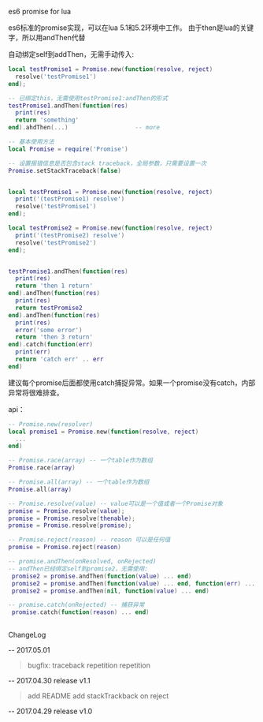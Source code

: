 es6 promise for lua

es6标准的promise实现，可以在lua 5.1和5.2环境中工作。
由于then是lua的关键字，所以用andThen代替

自动绑定self到addThen，无需手动传入:
```lua
local testPromise1 = Promise.new(function(resolve, reject)
  resolve('testPromise1')
end);

-- 已绑定this，无需使用testPromise1:andThen的形式
testPromise1.andThen(function(res)
  print(res)
  return 'something'
end).ahdThen(...)                   -- more

```

```lua
-- 基本使用方法
local Promise = require('Promise')

-- 设置报错信息是否包含stack traceback，全局参数，只需要设置一次
Promise.setStackTraceback(false)


local testPromise1 = Promise.new(function(resolve, reject)
  print('(testPromise1) resolve')
  resolve('testPromise1')
end);

local testPromise2 = Promise.new(function(resolve, reject)
  print('(testPromise2) resolve')
  resolve('testPromise2')
end);


testPromise1.andThen(function(res)
  print(res)
  return 'then 1 return'
end).andThen(function(res)
  print(res)
  return testPromise2
end).andThen(function(res)
  print(res)
  error('some error')
  return 'then 3 return'
end).catch(function(err)
  print(err)
  return 'catch err' .. err
end)

```

建议每个promise后面都使用catch捕捉异常。如果一个promise没有catch，内部异常将很难排查。

api：

```lua
-- Promise.new(resolver)
local promise1 = Promise.new(function(resolve, reject)
  ... 
end)

-- Promise.race(array) -- 一个table作为数组
Promise.race(array)

-- Promise.all(array) -- 一个table作为数组
Promise.all(array)

-- Promise.resolve(value) -- value可以是一个值或者一个Promise对象
promise = Promise.resolve(value);
promise = Promise.resolve(thenable);
promise = Promise.resolve(promise);

-- Promise.reject(reason) -- reason 可以是任何值
promise = Promise.reject(reason)

-- promise.andThen(onResolved, onRejected)
-- andThen已经绑定self到promise2，无需使用:
 promise2 = promise.andThen(function(value) ... end)
 promise2 = promise.andThen(function(value) ... end, function(err) ... end)
 promise2 = promise.andThen(nil, function(value) ... end)

-- promise.catch(onRejected) -- 捕获异常
 promise.catch(function(reason) ... end)
 
```

ChangeLog

-- 2017.05.01 
>  bugfix: traceback repetition repetition

-- 2017.04.30 release v1.1 
>  add README
>  add stackTrackback on reject

-- 2017.04.29 release v1.0